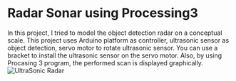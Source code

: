 # Radar Sonar using Processing3

In this project, I tried to model the object detection radar on a conceptual scale.
This project uses Arduino platform as controller,
ultrasonic sensor as object detection, servo motor to rotate ultrasonic sensor. You can use a bracket to install the ultrasonic sensor on the servo motor.
Also, by using Procasing 3 program, the performed scan is displayed graphically.
![UltraSonic Radar](https://github.com/alefazimi/Arduino-Projects/assets/170666208/cf68cf8d-59f6-415c-b452-3dc8ce7499ca)
